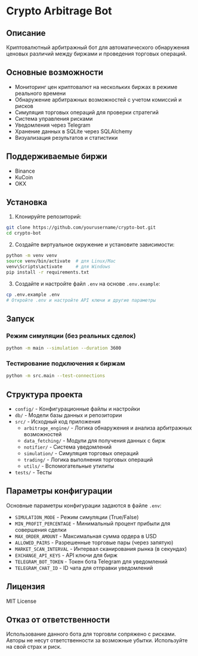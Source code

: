 # Crypto Arbitrage Bot

## Описание
Криптовалютный арбитражный бот для автоматического обнаружения ценовых различий между биржами и проведения торговых операций.

## Основные возможности
- Мониторинг цен криптовалют на нескольких биржах в режиме реального времени
- Обнаружение арбитражных возможностей с учетом комиссий и рисков
- Симуляция торговых операций для проверки стратегий
- Система управления рисками
- Уведомления через Telegram
- Хранение данных в SQLite через SQLAlchemy
- Визуализация результатов и статистики

## Поддерживаемые биржи
- Binance
- KuCoin
- OKX

## Установка

1. Клонируйте репозиторий:
```bash
git clone https://github.com/yourusername/crypto-bot.git
cd crypto-bot
```

2. Создайте виртуальное окружение и установите зависимости:
```bash
python -m venv venv
source venv/bin/activate  # для Linux/Mac
venv\Scripts\activate     # для Windows
pip install -r requirements.txt
```

3. Создайте и настройте файл `.env` на основе `.env.example`:
```bash
cp .env.example .env
# Откройте .env и настройте API ключи и другие параметры
```

## Запуск

### Режим симуляции (без реальных сделок)
```bash
python -m main --simulation --duration 3600
```

### Тестирование подключения к биржам
```bash
python -m src.main --test-connections
```

## Структура проекта
- `config/` - Конфигурационные файлы и настройки
- `db/` - Модели базы данных и репозитории
- `src/` - Исходный код приложения
  - `arbitrage_engine/` - Логика обнаружения и анализа арбитражных возможностей
  - `data_fetching/` - Модули для получения данных с бирж
  - `notifier/` - Система уведомлений
  - `simulation/` - Симуляция торговых операций
  - `trading/` - Логика выполнения торговых операций
  - `utils/` - Вспомогательные утилиты
- `tests/` - Тесты

## Параметры конфигурации

Основные параметры конфигурации задаются в файле `.env`:

- `SIMULATION_MODE` - Режим симуляции (True/False)
- `MIN_PROFIT_PERCENTAGE` - Минимальный процент прибыли для совершения сделки
- `MAX_ORDER_AMOUNT` - Максимальная сумма ордера в USD
- `ALLOWED_PAIRS` - Разрешенные торговые пары (через запятую)
- `MARKET_SCAN_INTERVAL` - Интервал сканирования рынка (в секундах)
- `EXCHANGE_API_KEYS` - API ключи для бирж
- `TELEGRAM_BOT_TOKEN` - Токен бота Telegram для уведомлений
- `TELEGRAM_CHAT_ID` - ID чата для отправки уведомлений

## Лицензия
MIT License

## Отказ от ответственности
Использование данного бота для торговли сопряжено с рисками. Авторы не несут ответственности за возможные убытки. Используйте на свой страх и риск.
